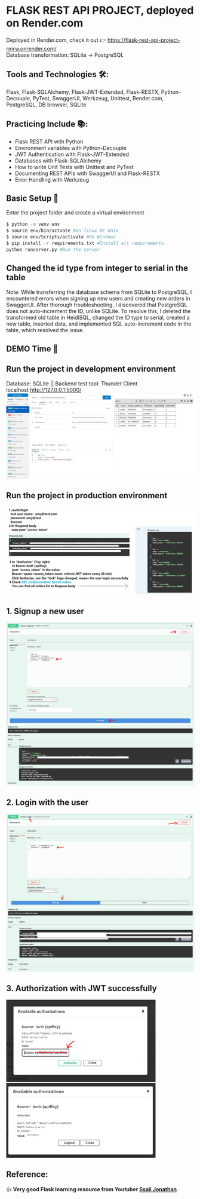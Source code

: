 # FLASK REST API PROJECT, deployed on Render.com

Deployed in Render.com, check it out 👉 https://flask-rest-api-project-rmrw.onrender.com/
<br>Database transformation: SQLite -> PostgreSQL

## Tools and Technologies 🛠️:

Flask, Flask-SQLAlchemy, Flask-JWT-Extended, Flask-RESTX, Python-Decouple, PyTest, SwaggerUI, Werkzeug, Unittest, Render.com, PostgreSQL, DB browser, SQLite

## Practicing Include 📚:

- Flask REST API with Python
- Environment variables with Python-Decouple
- JWT Authentication with Flask-JWT-Extended
- Databases with Flask-SQLAlchemy
- How to write Unit Tests with Unittest and PyTest
- Documenting REST APIs with SwaggerUI and Flask-RESTX
- Error Handling with Werkzeug

## Basic Setup 🚀

Enter the project folder and create a virtual environment

```bash
$ python -m venv env
$ source env/bin/actvate #On linux Or Unix
$ source env/Scripts/activate #On Windows
$ pip install -r requirements.txt #Install all requirements
python runserver.py #Run the server
```

## Changed the id type from integer to serial in the table

Note: While transferring the database schema from SQLite to PostgreSQL, I encountered errors when signing up new users and creating new orders in SwaggerUI. After thorough troubleshooting, I discovered that PostgreSQL does not auto-increment the ID, unlike SQLite. To resolve this, I deleted the transformed old table in HeidiSQL, changed the ID type to serial, created a new table, inserted data, and implemented SQL auto-increment code in the table, which resolved the issue.

## DEMO Time 🛒

## Run the project in development environment

Database: SQLite || Backend test tool: Thunder Client<br>
localhost http://127.0.0.1:5000/
![screenshot1](screencut/flaskapi.jpg)

## Run the project in production environment

![screenshot1](screencut/SwaggerUITest.jpg)

## 1. Signup a new user

![screenshot1](screencut/signup.jpg)
![screenshot1](screencut/signup2.jpg)

## 2. Login with the user

![screenshot1](screencut/login1.jpg)
![screenshot1](screencut/login2.jpg)

## 3. Authorization with JWT successfully

<img src="screen/../screencut/jwt1.jpg" alt="s" width="400" height="220">

<img src="screen/../screencut/jwt2.jpg" alt="s" width="400" height="200">

## Reference:

👍 **Very good Flask learning resource from Youtuber [Ssali Jonathan](https://www.youtube.com/watch?v=OEZxEY_wdN4&list=PLEt8Tae2spYnFMndU9EM082imnnzke07J)**
